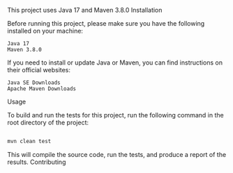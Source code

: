 

This project uses Java 17 and Maven 3.8.0
Installation

Before running this project, please make sure you have the following installed on your machine:

    Java 17
    Maven 3.8.0

If you need to install or update Java or Maven, you can find instructions on their official websites:

    Java SE Downloads
    Apache Maven Downloads

Usage

To build and run the tests for this project, run the following command in the root directory of the project:

```bash

mvn clean test
```

This will compile the source code, run the tests, and produce a report of the results.
Contributing
